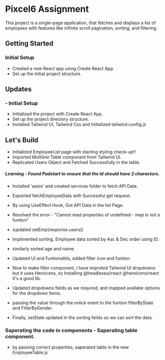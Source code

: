 # Pixcel6 Assignment
This project is a single-page application, that fetches and displays a list of employees with features like infinite scroll pagination, sorting, and filtering.

## Getting Started

### Initial Setup

- Created a new React app using Create React App.
- Set up the initial project structure.

## Updates

### - Initial Setup
- Initialized the project with Create React App.
- Set up the project directory structure.
- Installed Tailwind UI, Tailwind Css and Initialized tailwind.config.js

## Let's Build
- Initialized EmployeeList page with starting styling check-up!!
- Imported Multiline Table component from Tailwind UI.
- Replicated Users Object and Fetched Successfully in the table. 
##### Learning - Found Padstart to ensure that the Id should have 2 charactors.

- Installed 'axios' and created services folder to fetch API Data.
- Exported fetchEmployeeData with Successful get request.
- By using UseEffect Hook, Got API Data in the list Page.

- Resolved the error - "Cannot read properties of undefined - map is not a funtion"
- (updated setEmp(response.users))

- Implimented sorting. Employee data sorted by Asc & Dec order using ID.
- similarly sorted age and name. 

- Updated UI and Funtionalitis, added filter icon and funtion. 
- Now to make filter component, I have improted Tailwind UI dropdowns but it uses Heroicons, so Installing @headlessui/react @heroicons/react it's a good lib.
- Updated dropdowns feilds as we required, and mapped availabe options for the dropdown Items.
- passing the value through the onlick event to the funtion filterByState and FilterByGender.
- Finally, setState updated in the sorting feilds so we can sort the data.

### Saperating the code in components - Saperating table component.
- by passing correct properties, saperated table in the new EmployeeTable.js
